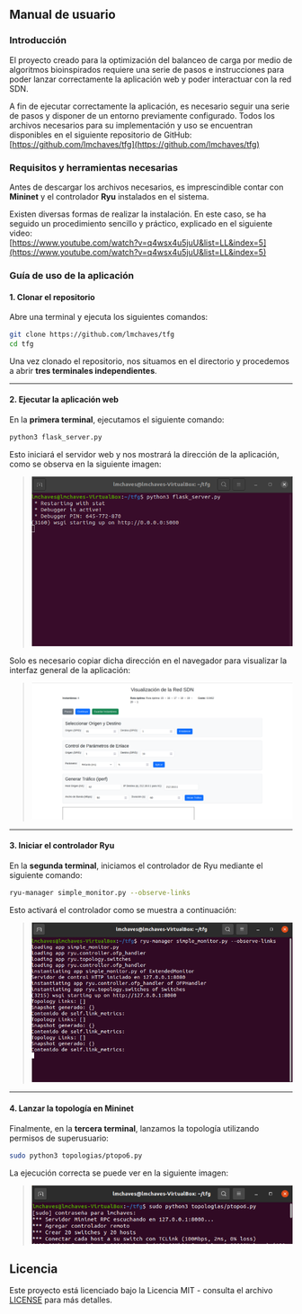 ## Manual de usuario

### Introducción

El proyecto creado para la optimización del balanceo de carga por medio de algoritmos bioinspirados requiere una serie de pasos e instrucciones para poder lanzar correctamente la aplicación web y poder interactuar con la red SDN.

A fin de ejecutar correctamente la aplicación, es necesario seguir una serie de pasos y disponer de un entorno previamente configurado. Todos los archivos necesarios para su implementación y uso se encuentran disponibles en el siguiente repositorio de GitHub:  
[https://github.com/lmchaves/tfg](https://github.com/lmchaves/tfg)

### Requisitos y herramientas necesarias

Antes de descargar los archivos necesarios, es imprescindible contar con **Mininet** y el controlador **Ryu** instalados en el sistema.

Existen diversas formas de realizar la instalación. En este caso, se ha seguido un procedimiento sencillo y práctico, explicado en el siguiente video:  
[https://www.youtube.com/watch?v=q4wsx4u5juU&list=LL&index=5](https://www.youtube.com/watch?v=q4wsx4u5juU&list=LL&index=5)

### Guía de uso de la aplicación

#### 1. Clonar el repositorio

Abre una terminal y ejecuta los siguientes comandos:

```bash
git clone https://github.com/lmchaves/tfg
cd tfg
```

Una vez clonado el repositorio, nos situamos en el directorio y procedemos a abrir **tres terminales independientes**.

---

#### 2. Ejecutar la aplicación web

En la **primera terminal**, ejecutamos el siguiente comando:

```bash
python3 flask_server.py
```

Esto iniciará el servidor web y nos mostrará la dirección de la aplicación, como se observa en la siguiente imagen:

> ![Lanzamiento de la aplicación](imagenes/flask_manu.png)

Solo es necesario copiar dicha dirección en el navegador para visualizar la interfaz general de la aplicación:

> ![Visión de la aplicación](imagenes/general-app.png)

---

#### 3. Iniciar el controlador Ryu

En la **segunda terminal**, iniciamos el controlador de Ryu mediante el siguiente comando:

```bash
ryu-manager simple_monitor.py --observe-links
```

Esto activará el controlador como se muestra a continuación:

> ![Inicio del controlador](imagenes/ryu_manu.png)

---

#### 4. Lanzar la topología en Mininet

Finalmente, en la **tercera terminal**, lanzamos la topología utilizando permisos de superusuario:

```bash
sudo python3 topologias/ptopo6.py
```

La ejecución correcta se puede ver en la siguiente imagen:

> ![Ejecución de la topología](imagenes/topo_manu.png)

## Licencia

Este proyecto está licenciado bajo la Licencia MIT - consulta el archivo [LICENSE](./LICENSE) para más detalles.
